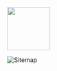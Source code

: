 <img src="[https://your-image-url.type](https://github.com/TaylaZ/ScrapHive/assets/77772981/1a70902e-7dd7-49c3-b507-cc0f6615f2b4)" width="100" >

![Sitemap](https://github.com/TaylaZ/ScrapHive/assets/77772981/b5c1db4b-4553-4398-9fc1-94df57e6acf5)


